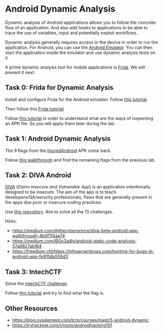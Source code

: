 # Android Dynamic Analysis

Dynamic analysis of Android applications allows you to follow the concrete flow of an application.
And also add hooks to applications to be able to trace the use of variables, input and potentially exploit workflows.

Dynamic analysis generally requires access to the device in order to run the application.
For Android, you can use the [Android Emulator](https://developer.android.com/studio/run/emulator).
You can then start the application inside the emulator and use dynamic analysis tools on it.

A prime dynamic analysis tool for mobile applications is [Frida](https://frida.re/).
We will present it next.

## Task 0: Frida for Dynamic Analysis

Install and configure Frida for the Android emulator.
Follow [this tutorial](https://medium.com/@SecureWithMohit/getting-started-with-frida-setting-up-on-an-emulator-47980170d2b2).

Then follow this [Frida tutorial](https://medium.com/android-news/hacking-android-app-with-frida-a85516f4f8b7).

Follow [this tutorial](https://securityboat.net/getting-started-into-android-security-part-2/) in order to understand what are the ways of inspecting an APK file.
So you will apply them later during the lab.

## Task 1: Android Dynamic Analysis

The 9 flags from the [InjuredAndroid](https://github.com/B3nac/InjuredAndroid) APK come back.

Follow [this walkthrough](https://blog.syselement.com/tcm/courses/mapt/5-android-dynamic) and find the remaining flags from the previous lab.

## Task 2: DIVA Android

[DIVA](https://github.com/payatu/diva-android) (*Damn Insecure and Vulnerable App*) is an application intentionally designed to be insecure.
The aim of the app is to teach developers/QA/security professionals, flaws that are generally present in the apps due poor or insecure coding practices.

Use [this repository](https://github.com/0xArab/diva-apk-file).
Aim to solve all the 13 challenges.

Hints:

- https://medium.com/@thecyberprince/diva-beta-android-app-walkthrough-4b0f114aa74
- https://medium.com/@0x3adly/android-static-code-analysis-57a9827ab164
- https://freedium.cfd/https://infosecwriteups.com/hunting-for-bugs-in-android-app-fe9158a556d3

## Task 3: IntechCTF

Solve the [IntechCTF challenge](https://github.com/maulvialf/CTF-Challs-Archive/blob/main/2022/intechctf-2022/Android/flag/flag.apk).

Follow [this tutorial](https://maulvialf.medium.com/write-up-intechctf-android-challenge-1ec1b1822be0) and try to find what the flag is.

## Other Resources

- https://blog.syselement.com/tcm/courses/mapt/5-android-dynamic
- https://tryhackme.com/r/room/androidhacking101
